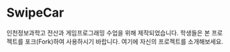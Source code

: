 # SwipeCar
인천정보과학고 전산과 게임프로그래밍 수업을 위해 제작되었습니다. 학생들은 본 프로젝트를 포크(Fork)하여 사용하시기 바랍니다. 
여기에 자신의 프로젝트를 소개해보세요.
